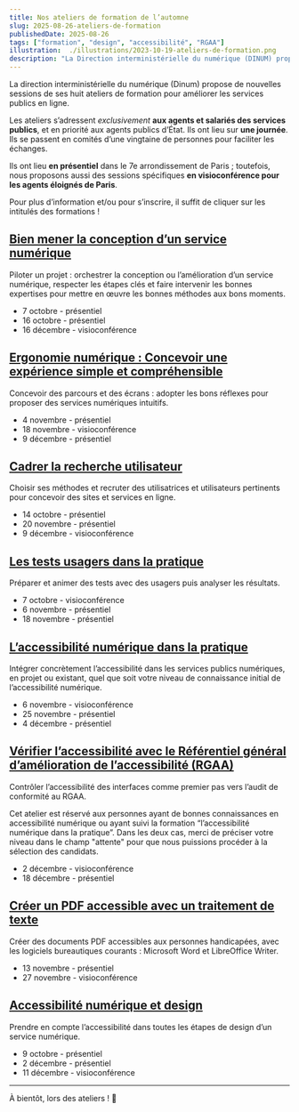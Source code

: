 ```yaml
---
title: Nos ateliers de formation de l’automne
slug: 2025-08-26-ateliers-de-formation
publishedDate: 2025-08-26
tags: ["formation", "design", "accessibilité", "RGAA"]
illustration:  ./illustrations/2023-10-19-ateliers-de-formation.png
description: "La Direction interministérielle du numérique (DINUM) propose, à partir d’octobre, de nouvelles sessions de ses huit ateliers de formation sur le design, la recherche utilisateur, l’accessibilité pour aider les agents à améliorer les services publics en ligne."
---
```


<p class="fr-text--lead">La direction interministérielle du numérique (Dinum) propose de nouvelles sessions de ses huit ateliers de formation pour améliorer les services publics en ligne.</p>
<p>Les ateliers s’adressent <em>exclusivement</em> <strong>aux agents et salariés des services publics</strong>, et en priorité aux agents publics d’État. Ils ont lieu sur <strong>une journée</strong>. Ils se passent en comités d’une vingtaine de personnes pour faciliter les échanges.</p> 
<p>Ils ont lieu <strong>en présentiel</strong> dans le 7e arrondissement de Paris&nbsp;; toutefois, nous proposons aussi des sessions spécifiques <strong>en visioconférence pour les agents éloignés de Paris</strong>.</p>
<p>Pour plus d’information et/ou pour s’inscrire, il suffit de cliquer sur les intitulés des formations&nbsp;!</p>

<h2 class="fr-mt-4w fr-h6"><a href="/formations/design/atelier-mener-conception/">Bien mener la conception d’un service numérique</a></h2>

Piloter un projet&nbsp;: orchestrer la conception ou l’amélioration d’un service numérique, respecter les étapes clés et faire intervenir les bonnes expertises pour mettre en œuvre les bonnes méthodes aux bons moments.
- 7 octobre - présentiel
- 16 octobre - présentiel
- 16 décembre - visioconférence
  
<h2 class="fr-mt-4w fr-h6"><a href="/formations/design/atelier-ergonomie/">Ergonomie numérique&nbsp;: Concevoir une expérience simple et compréhensible</a></h2>

Concevoir des parcours et des écrans&nbsp;: adopter les bons réflexes pour proposer des services numériques intuitifs.
- 4 novembre - présentiel
- 18 novembre - visioconférence
- 9 décembre - présentiel

<h2 class="fr-mt-4w fr-h6"><a href="/formations/recherche-utilisateur/atelier-cadrer-recherche-utilisateur/">Cadrer la recherche utilisateur</a></h2>

Choisir ses méthodes et recruter des utilisatrices et utilisateurs pertinents pour concevoir des sites et services en ligne.
- 14 octobre - présentiel
- 20 novembre - présentiel
- 9 décembre - visioconférence

<h2 class="fr-mt-4w fr-h6"><a href="/formations/recherche-utilisateur/atelier-test-usager/">Les tests usagers dans la pratique</a></h2>

Préparer et animer des tests avec des usagers puis analyser les résultats.
- 7 octobre - visioconférence
- 6 novembre - présentiel
- 18 novembre - présentiel

<h2 class="fr-mt-4w fr-h6"><a href="/formations/accessibilite/atelier-accessibilite-pratique/">L’accessibilité numérique dans la pratique</a></h2>

Intégrer concrètement l’accessibilité dans les services publics numériques, en projet ou existant, quel que soit votre niveau de connaissance initial de l’accessibilité numérique.
- 6 novembre - visioconférence
- 25 novembre - présentiel
- 4 décembre - présentiel

<h2 class="fr-mt-4w fr-h6"><a href="/formations/accessibilite/atelier-coder-accessible/">Vérifier l’accessibilité avec le Référentiel général d’amélioration de l’accessibilité (RGAA)</a></h2>

Contrôler l’accessibilité des interfaces comme premier pas vers l’audit de conformité au RGAA.
<div class="fr-callout fr-icon-information-line">
    <p class="fr-callout__text">Cet atelier est réservé aux personnes ayant de bonnes connaissances en accessibilité numérique ou ayant suivi la formation “l’accessibilité numérique dans la pratique”. Dans les deux cas, merci de préciser votre niveau dans le champ "attente" pour que nous puissions procéder à la sélection des candidats.</p>
</div>

- 2 décembre - visioconférence
- 18 décembre - présentiel

<h2 class="fr-mt-4w fr-h6"><a href="/formations/accessibilite/atelier-pdf-accessible/">Créer un PDF accessible avec un traitement de texte</a></h2>

Créer des documents PDF accessibles aux personnes handicapées, avec les logiciels bureautiques courants : Microsoft Word et LibreOffice Writer.
- 13 novembre - présentiel
- 27 novembre - visioconférence

<h2 class="fr-mt-4w fr-h6"><a href="/formations/accessibilite/atelier-accessibilite-designer/">Accessibilité numérique et design</a></h2>

Prendre en compte l’accessibilité dans toutes les étapes de design d’un service numérique.
- 9 octobre - présentiel
- 2 décembre - présentiel
- 11 décembre - visioconférence

<hr/>

À bientôt, lors des ateliers&nbsp;! <span aria-hidden="true">👋</span>
